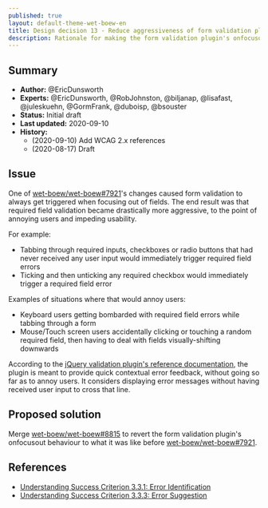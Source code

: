 ```yaml
---
published: true
layout: default-theme-wet-boew-en
title: Design decision 13 - Reduce aggressiveness of form validation plugin
description: Rationale for making the form validation plugin's onfocusout behaviour less aggressive
---
```


## Summary

* **Author:** @EricDunsworth
* **Experts:** @EricDunsworth, @RobJohnston, @biljanap, @lisafast, @juleskuehn, @GormFrank, @duboisp, @bsouster
* **Status:** Initial draft
* **Last updated:** 2020-09-10
* **History:**
	* (2020-09-10) Add WCAG 2.x references
	* (2020-08-17) Draft

## Issue

One of [wet-boew/wet-boew#7921](https://github.com/wet-boew/wet-boew/pull/7921)'s changes caused form validation to always get triggered when focusing out of fields. The end result was that required field validation became drastically more aggressive, to the point of annoying users and impeding usability.

For example:
* Tabbing through required inputs, checkboxes or radio buttons that had never received any user input would immediately trigger required field errors
* Ticking and then unticking any required checkbox would immediately trigger a required field error

Examples of situations where that would annoy users:
* Keyboard users getting bombarded with required field errors while tabbing through a form
* Mouse/Touch screen users accidentally clicking or touching a random required field, then having to deal with fields visually-shifting downwards

According to the [jQuery validation plugin's reference documentation](https://jqueryvalidation.org/reference/#link-validation-event), the plugin is meant to provide quick contextual error feedback, without going so far as to annoy users. It considers displaying error messages without having received user input to cross that line.

## Proposed solution

Merge [wet-boew/wet-boew#8815](https://github.com/wet-boew/wet-boew/pull/8815) to revert the form validation plugin's onfocusout behaviour to what it was like before [wet-boew/wet-boew#7921](https://github.com/wet-boew/wet-boew/pull/7921).

## References

* [Understanding Success Criterion 3.3.1: Error Identification](https://www.w3.org/WAI/WCAG21/Understanding/error-identification.html)
* [Understanding Success Criterion 3.3.3: Error Suggestion](https://www.w3.org/WAI/WCAG21/Understanding/error-suggestion.html)
